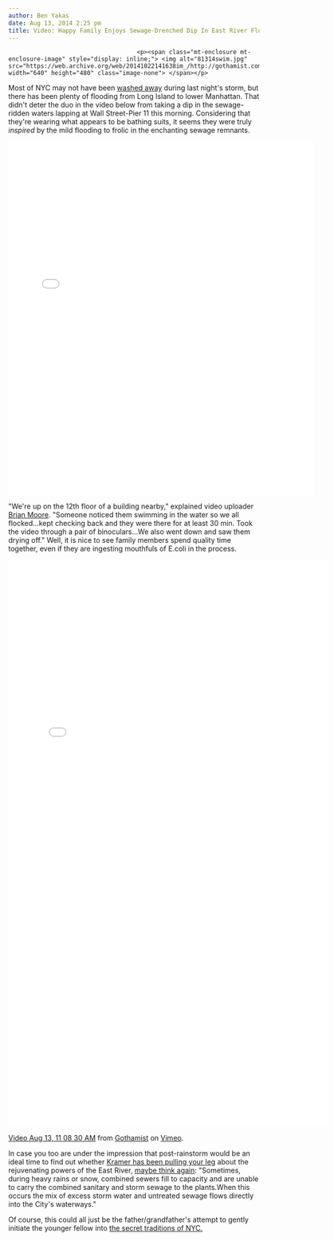 ```yaml
---
author: Ben Yakas
date: Aug 13, 2014 2:25 pm
title: Video: Happy Family Enjoys Sewage-Drenched Dip In East River Flood Waters
---
```


	
										<p><span class="mt-enclosure mt-enclosure-image" style="display: inline;"> <img alt="81314swim.jpg" src="https://web.archive.org/web/20141022141638im_/http://gothamist.com/attachments/byakas/81314swim.jpg" width="640" height="480" class="image-none"> </span></p>

<p>Most of NYC may not have been <a href="https://web.archive.org/web/20141022141638/http://gothamist.com/2014/08/13/flash_flood_long_island.php">washed away</a> during last night&apos;s storm, but there has been plenty of flooding from Long Island to lower Manhattan. That didn&apos;t deter the duo in the video below from taking a dip in the sewage-ridden waters lapping at Wall Street-Pier 11 this morning. Considering that they&apos;re wearing what appears to be bathing suits, it seems they were truly <em>inspired</em> by the mild flooding to frolic in the enchanting sewage remnants.</p>

<center><iframe src="//web.archive.org/web/20141022141638if_/http://instagram.com/p/rpKF8oBz7i/embed/" width="612" height="710" frameborder="0" scrolling="no" allowtransparency="true"></iframe></center>

<p>&quot;We&apos;re up on the 12th floor of a building nearby,&quot; explained video uploader <a href="https://web.archive.org/web/20141022141638/http://instagram.com/lanewinfield">Brian Moore</a>. &quot;Someone noticed them swimming in the water so we all flocked...kept checking back and they were there for at least 30 min. Took the video through a pair of binoculars...We also went down and saw them drying off.&quot; Well, it is nice to see family members spend quality time together, even if they are ingesting mouthfuls of E.coli in the process.</p>

<p><iframe src="//web.archive.org/web/20141022141638if_/http://player.vimeo.com/video/103353803" width="640" height="1138" frameborder="0" webkitallowfullscreen="" mozallowfullscreen="" allowfullscreen></iframe> </p><p><a href="https://web.archive.org/web/20141022141638/http://vimeo.com/103353803">Video Aug 13, 11 08 30 AM</a> from <a href="https://web.archive.org/web/20141022141638/http://vimeo.com/gothamist">Gothamist</a> on <a href="https://web.archive.org/web/20141022141638/https://vimeo.com/">Vimeo</a>.</p><p></p>

<p>In case you too are under the impression that post-rainstorm would be an ideal time to find out whether <a href="https://web.archive.org/web/20141022141638/https://www.youtube.com/watch?v=0hK3pBcY3k0">Kramer has been pulling your leg</a> about the rejuvenating powers of the East River, <a href="https://web.archive.org/web/20141022141638/http://www.nyc.gov/html/dep/html/wastewater/wwsystem-process.shtml">maybe think again</a>: &quot;Sometimes, during heavy rains or snow, combined sewers fill to capacity and are unable to carry the combined sanitary and storm sewage to the plants.When this occurs the mix of excess storm water and untreated sewage flows directly into the City&apos;s waterways.&quot; </p>

<p>Of course, this could all just be the father/grandfather&apos;s attempt to gently initiate the younger fellow into <a href="https://web.archive.org/web/20141022141638/http://gothamist.com/2014/08/04/hudson_mustache.php">the secret traditions of NYC.</a></p>					
										
									
				